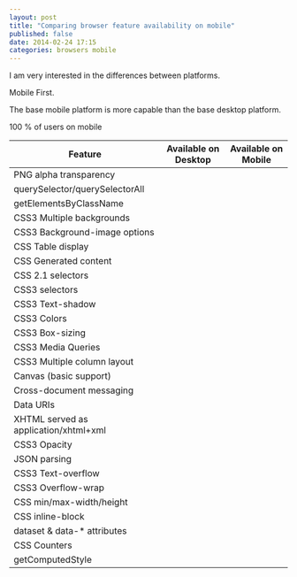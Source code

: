 ```yaml
--- 
layout: post
title: "Comparing browser feature availability on mobile"
published: false
date: 2014-02-24 17:15
categories: browsers mobile
---
```


I am very interested in the differences between platforms.

Mobile First.

The base mobile platform is more capable than the base desktop platform.

100 % of users on mobile

|Feature|Available on Desktop|Available on Mobile|
|-------|--------------------|-------------------|
|PNG alpha transparency|||
|querySelector/querySelectorAll|||
|getElementsByClassName|||
|CSS3 Multiple backgrounds|||
|CSS3 Background-image options|||
|CSS Table display|||
|CSS Generated content|||
|CSS 2.1 selectors|||
|CSS3 selectors|||
|CSS3 Text-shadow|||
|CSS3 Colors|||
|CSS3 Box-sizing|||
|CSS3 Media Queries|||
|CSS3 Multiple column layout|||
|Canvas (basic support)|||
|Cross-document messaging|||
|Data URIs|||
|XHTML served as application/xhtml+xml|||
|CSS3 Opacity|||
|JSON parsing|||
|CSS3 Text-overflow|||
|CSS3 Overflow-wrap|||
|CSS min/max-width/height|||
|CSS inline-block|||
|dataset & data-* attributes|||
|CSS Counters|||
|getComputedStyle|||


